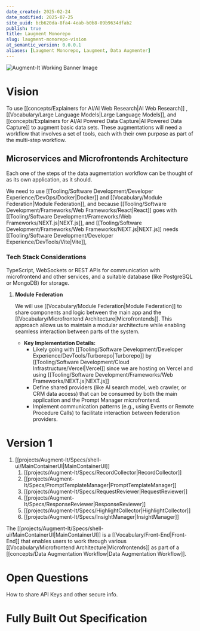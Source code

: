 ```yaml
---
date_created: 2025-02-24
date_modified: 2025-07-25
site_uuid: bcb620da-8fa4-4eab-b0b8-09b9634dfab2
publish: true
title: Laugment Monorepo
slug: laugment-monorepo-vision
at_semantic_version: 0.0.0.1
aliases: [Laugment Monorepo, Laugment, Data Augmenter]
---
```


![Augment-It Working Banner Image](https://i.imgur.com/JFdSlQt.png)

# Vision

To use [[concepts/Explainers for AI/AI Web Research|AI Web Research]] , [[Vocabulary/Large Language Models|Large Language Models]], and [[concepts/Explainers for AI/AI Powered Data Capture|AI Powered Data Capture]] to augment basic data sets.  These augmentations will need a workflow that involves a set of tools, each with their own purpose as part of the multi-step workflow.  

## Microservices and Microfrontends Architecture

Each one of the steps of the data augmentation workflow can be thought of as its own application, as it should. 

We need to use [[Tooling/Software Development/Developer Experience/DevOps/Docker|Docker]] and [[Vocabulary/Module Federation|Module Federation]], and because [[Tooling/Software Development/Frameworks/Web Frameworks/React|React]] goes with [[Tooling/Software Development/Frameworks/Web Frameworks/NEXT.js|NEXT.js]], and [[Tooling/Software Development/Frameworks/Web Frameworks/NEXT.js|NEXT.js]] needs [[Tooling/Software Development/Developer Experience/DevTools/Vite|Vite]], 

### Tech Stack Considerations
TypeScript, WebSockets or REST APIs for communication with microfrontend and other services, and a suitable database (like PostgreSQL or MongoDB) for storage.

1. **Module Federation**
    
    We will use [[Vocabulary/Module Federation|Module Federation]] to share components and logic between the main app and the [[Vocabulary/Microfrontend Architecture|Microfrontends]]. This approach allows us to maintain a modular architecture while enabling seamless interaction between parts of the system.
    
    - **Key Implementation Details:**
	    - Likely going with [[Tooling/Software Development/Developer Experience/DevTools/Turborepo|Turborepo]] by [[Tooling/Software Development/Cloud Infrastructure/Vercel|Vercel]] since we are hosting on Vercel and using [[Tooling/Software Development/Frameworks/Web Frameworks/NEXT.js|NEXT.js]]
        - Define shared providers (like AI search model, web crawler, or CRM data access) that can be consumed by both the main application and the Prompt Manager microfrontend.
        - Implement communication patterns (e.g., using Events or Remote Procedure Calls) to facilitate interaction between federation providers.

# Version 1
1. [[projects/Augment-It/Specs/shell-ui/MainContainerUI|MainContainerUI]]
	1. [[projects/Augment-It/Specs/RecordCollector|RecordCollector]]
	2. [[projects/Augment-It/Specs/PromptTemplateManager|PromptTemplateManager]]
	3. [[projects/Augment-It/Specs/RequestReviewer|RequestReviewer]]
	4. [[projects/Augment-It/Specs/ResponseReviewer|ResponseReviewer]]
	5. [[projects/Augment-It/Specs/HighlightCollector|HighlightCollector]]
	6. [[projects/Augment-It/Specs/InsightManager|InsightManager]]

The [[projects/Augment-It/Specs/shell-ui/MainContainerUI|MainContainerUI]] is a [[Vocabulary/Front-End|Front-End]] that enables users to work through various [[Vocabulary/Microfrontend Architecture|Microfrontends]]  as part of a [[concepts/Data Augmentation Workflow|Data Augmentation Workflow]].

# Open Questions
How to share API Keys and other secure info.

# Fully Built Out Specification
